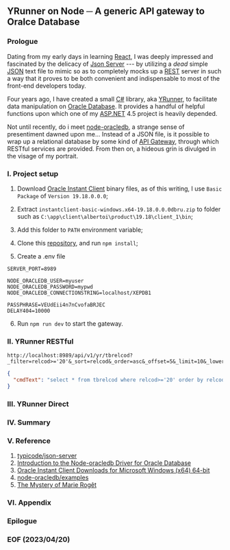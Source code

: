 ## YRunner on Node ─ A generic API gateway to Oralce Database


### Prologue
Dating from my early days in learning [React](https://react.dev/), I was deeply impressed and fascinated by the delicacy of [Json Server](https://github.com/typicode/json-server) --- by utilizing a <em>dead</em> simple [JSON](https://www.w3schools.com/js/js_json_intro.asp) text file to mimic so as to completely mocks up a [REST](https://restfulapi.net/) server in such a way that it proves to be both convenient and indispensable to most of the front-end developers today. 

Four years ago, I have created a small [C#](https://learn.microsoft.com/en-us/dotnet/csharp/) library, aka [YRunner](https://github.com/Albert0i/yrunner-on-node/blob/main/oic/YRunner.cs), to facilitate data manipulation on [Oracle Database](https://www.oracle.com/database/). It provides a handful of helpful functions upon which one of my [ASP.NET](https://dotnet.microsoft.com/en-us/apps/aspnet) 4.5 project is heavily depended. 

Not until recently, do i meet [node-oracledb](https://oracle.github.io/node-oracledb/), a strange sense of presentiment dawned upon me... Instead of a JSON file, is it possible to wrap up a relational database by some kind of [API Gateway](https://www.redhat.com/en/topics/api/what-does-an-api-gateway-do), through which RESTful services are provided. From then on, a hideous grin is divulged in the visage of my portrait. 


### I. Project setup 
1. Download [Oracle Instant Client](https://www.oracle.com/database/technologies/instant-client/winx64-64-downloads.html) binary files, as of this writing, I use `Basic Package` of `Version 19.18.0.0.0`;

2. Extract `instantclient-basic-windows.x64-19.18.0.0.0dbru.zip` to folder such as `C:\app\client\albertoi\product\19.18\client_1\bin`; 

3. Add this folder to `PATH` environment variable;

4. Clone this [repository](https://github.com/Albert0i/yrunner-on-node.git), and run `npm install`;

5. Create a .env file 
```
SERVER_PORT=8989

NODE_ORACLEDB_USER=myuser
NODE_ORACLEDB_PASSWORD=mypwd
NODE_ORACLEDB_CONNECTIONSTRING=localhost/XEPDB1

PASSPHRASE=VEUdEii4n7nCvofaBRJEC
DELAY404=10000
```

6. Run `npm run dev` to start the gateway. 


### II. YRunner RESTful  
```
http://localhost:8989/api/v1/yr/tbrelcod?_filter=relcod>='20'&_sort=relcod&_order=asc&_offset=5&_limit=10&_lowerKeys=true&_norun=true
```
```json
{
  "cmdText": "select * from tbrelcod where relcod>='20' order by relcod asc offset 5 rows fetch next 10 rows only "
}
```

### III. YRunner Direct 


### IV. Summary 


### V. Reference

1. [typicode/json-server](https://github.com/typicode/json-server)
2. [Introduction to the Node-oracledb Driver for Oracle Database](https://node-oracledb.readthedocs.io/en/latest/user_guide/introduction.html#getting-started-with-node-oracledb)
3. [Oracle Instant Client Downloads for Microsoft Windows (x64) 64-bit](https://www.oracle.com/database/technologies/instant-client/winx64-64-downloads.html)
4. [node-oracledb/examples](https://github.com/oracle/node-oracledb/tree/main/examples)
5. [The Mystery of Marie Rogêt](https://poemuseum.org/the-mystery-of-marie-roget/)


### VI. Appendix 


### Epilogue 


### EOF (2023/04/20)
